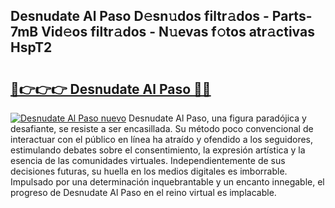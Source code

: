 ## Desnudate Al Paso D𝚎sn𝚞dos filtr𝚊dos - Parts-7mB Vid𝚎os filtr𝚊dos - N𝚞evas f𝚘tos atr𝚊ctivas HspT2

# <h2><a href="http://mb53yp.tromn.icu/?c=Desnudate+Al+Paso">🔗👉👉👉 Desnudate Al Paso 🔗🔗</a></h2>

[![Desnudate Al Paso nuevo](https://i.imgur.com/pEAQMta.gif)](http://mb53yp.tromn.icu/?c=Desnudate+Al+Paso)
Desnudate Al Paso, una figura paradójica y desafiante, se resiste a ser encasillada. Su método poco convencional de interactuar con el público en línea ha atraído y ofendido a los seguidores, estimulando debates sobre el consentimiento, la expresión artística y la esencia de las comunidades virtuales. Independientemente de sus decisiones futuras, su huella en los medios digitales es imborrable. Impulsado por una determinación inquebrantable y un encanto innegable, el progreso de Desnudate Al Paso en el reino virtual es implacable.
